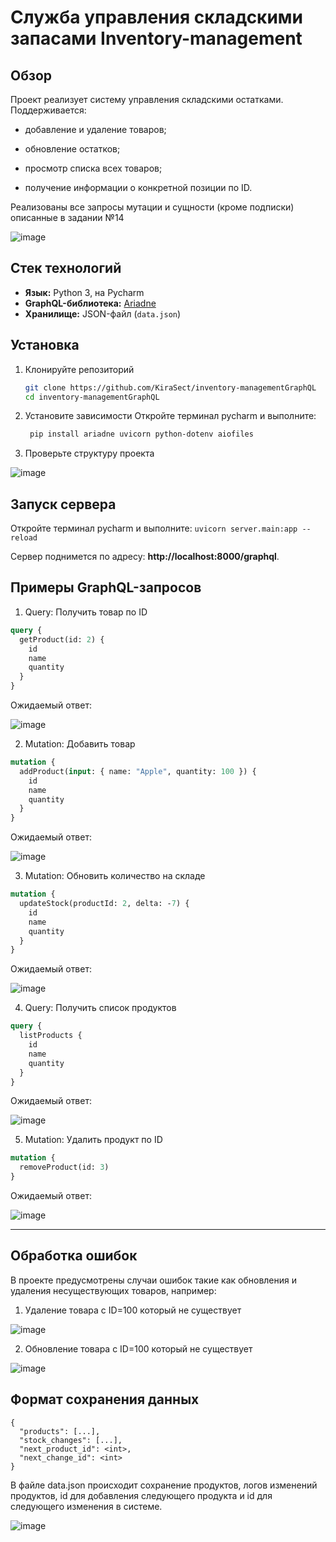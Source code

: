 # Служба управления складскими запасами Inventory-management

## Обзор
Проект реализует систему управления складскими остатками. Поддерживается:
- добавление и удаление товаров;

- обновление остатков;

- просмотр списка всех товаров;

- получение информации о конкретной позиции по ID.

Реализованы все запросы мутации и сущности (кроме подписки) описанные в задании №14

![image](https://github.com/user-attachments/assets/edd7d8b7-ef19-4b81-a155-eef71e2aafe2)

## Стек технологий

- **Язык:** Python 3, на Pycharm 
- **GraphQL-библиотека:** [Ariadne](https://ariadnegraphql.org)  
- **Хранилище:** JSON-файл (`data.json`)  


## Установка

1. Клонируйте репозиторий

   ```bash
   git clone https://github.com/KiraSect/inventory-managementGraphQL
   cd inventory-managementGraphQL
   ```

2. Установите зависимости
   Откройте терминал pycharm и выполните:
   
   ```bash
    pip install ariadne uvicorn python-dotenv aiofiles
   ```
   
3. Проверьте структуру проекта
   
![image](https://github.com/user-attachments/assets/bb3755e8-00f4-49f1-aadf-66be824d6d6e)

##  Запуск сервера
  Откройте терминал pycharm и выполните:
     ```
    uvicorn server.main:app --reload
    ```
    
Сервер поднимется по адресу: 
**http://localhost:8000/graphql**.


## Примеры GraphQL-запросов

1. Query: Получить товар по ID

```graphql
query {
  getProduct(id: 2) {
    id
    name
    quantity
  }
}
```
Ожидаемый ответ:

![image](https://github.com/user-attachments/assets/3959a12c-dfc1-4459-8d77-0a8c1e81f6cc)


2. Mutation: Добавить товар

```graphql
mutation {
  addProduct(input: { name: "Apple", quantity: 100 }) {
    id
    name
    quantity
  }
}
```
Ожидаемый ответ:

![image](https://github.com/user-attachments/assets/bfc9c5fb-f747-4814-8df4-b54a4304bc1b)


3. Mutation: Обновить количество на складе

```graphql
mutation {
  updateStock(productId: 2, delta: -7) {
    id
    name
    quantity
  }
}
```
Ожидаемый ответ:

![image](https://github.com/user-attachments/assets/fa913863-51ef-4414-a5b2-82e92b4908d7)


4. Query: Получить список продуктов
   
```graphql
query {
  listProducts {
    id
    name
    quantity
  }
}
```
Ожидаемый ответ:

![image](https://github.com/user-attachments/assets/bb3a1329-4dbb-4187-9048-cab7c9f9bbbe)

5.  Mutation: Удалить продукт по ID
```graphql
mutation {
  removeProduct(id: 3)
}
```
Ожидаемый ответ:

![image](https://github.com/user-attachments/assets/b4880989-c7bd-473c-8b38-abccb9e2b64f)

---

## Обработка ошибок
В проекте предусмотрены случаи ошибок такие как обновления и удаления несуществующих товаров, например:

1. Удаление товара с ID=100 который не существует
   
![image](https://github.com/user-attachments/assets/ec2e3349-33be-4c1d-86d6-88a66bf7c556)

2. Обновление товара с ID=100 который не существует

![image](https://github.com/user-attachments/assets/8fd1abf7-1b14-4349-af8f-36ff94fc8d9a)

## Формат сохранения данных

```
{
  "products": [...],
  "stock_changes": [...],
  "next_product_id": <int>,
  "next_change_id": <int>
}
```
В файле data.json происходит сохранение продуктов, логов изменений продуктов, id для добавления следующего продукта и id для следующего изменения в системе.

![image](https://github.com/user-attachments/assets/af8bd2d8-3aaf-444f-80de-7b07ab9c3b77)


